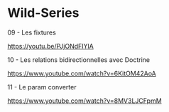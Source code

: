 # Wild-Series

09 - Les fixtures

https://youtu.be/PJjONdFIYlA

10 - Les relations bidirectionnelles avec Doctrine

https://www.youtube.com/watch?v=6KitOM42AoA

11 - Le param converter

https://www.youtube.com/watch?v=8MV3LJCFpmM

